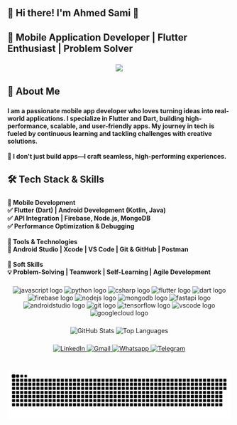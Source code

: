 <h2 align="left">💫 Hi there! I'm Ahmed Sami 👋</h2>

###

<h2 align="left">🚀 Mobile Application Developer | Flutter Enthusiast | Problem Solver</h2>

###

<div align="center">
  <img height="200" src="https://miro.medium.com/v2/resize:fit:3840/format:webp/0*mgD2zGr8cTxnF6OJ" />
</div>

###

<h2 align="left">🔹 About Me</h2>

###

<h4 align="left">I am a passionate mobile app developer who loves turning ideas into real-world applications. I specialize in Flutter and Dart, building high-performance, scalable, and user-friendly apps. My journey in tech is fueled by continuous learning and tackling challenges with creative solutions.<br><br>📱 I don't just build apps—I craft seamless, high-performing experiences.</h4>

###

<h2 align="left">🛠️ Tech Stack & Skills</h2>

###

<h4 align="left">📌 Mobile Development<br>✅ Flutter (Dart) | Android Development (Kotlin, Java)<br>✅ API Integration | Firebase, Node.js, MongoDB<br>✅ Performance Optimization & Debugging<br><br>📌 Tools & Technologies<br>🚀 Android Studio | Xcode | VS Code | Git & GitHub | Postman<br><br>📌 Soft Skills<br>💡 Problem-Solving | Teamwork | Self-Learning | Agile Development</h4>

###

<div align="center">
  <img src="https://img.shields.io/badge/JavaScript-F7DF1E?logo=javascript&logoColor=black&style=for-the-badge" height="30" alt="javascript logo" />
  <img src="https://img.shields.io/badge/Python-3776AB?logo=python&logoColor=white&style=for-the-badge" height="30" alt="python logo" />
  <img src="https://img.shields.io/badge/C Sharp-239120?logo=csharp&logoColor=white&style=for-the-badge" height="30" alt="csharp logo" />
  <img src="https://img.shields.io/badge/Flutter-02569B?logo=flutter&logoColor=white&style=for-the-badge" height="30" alt="flutter logo" />
  <img src="https://img.shields.io/badge/Dart-0175C2?logo=dart&logoColor=white&style=for-the-badge" height="30" alt="dart logo" />
  <img src="https://img.shields.io/badge/Firebase-FFCA28?logo=firebase&logoColor=black&style=for-the-badge" height="30" alt="firebase logo" />
  <img src="https://img.shields.io/badge/Node.js-339933?logo=nodedotjs&logoColor=white&style=for-the-badge" height="30" alt="nodejs logo" />
  <img src="https://img.shields.io/badge/MongoDB-47A248?logo=mongodb&logoColor=white&style=for-the-badge" height="30" alt="mongodb logo" />
  <img src="https://img.shields.io/badge/FastAPI-009688?logo=fastapi&logoColor=white&style=for-the-badge" height="30" alt="fastapi logo" />
  <img src="https://img.shields.io/badge/Android Studio-3DDC84?logo=androidstudio&logoColor=black&style=for-the-badge" height="30" alt="androidstudio logo" />
  <img src="https://img.shields.io/badge/Git-F05032?logo=git&logoColor=white&style=for-the-badge" height="30" alt="git logo" />
  <img src="https://img.shields.io/badge/TensorFlow-FF6F00?logo=tensorflow&logoColor=black&style=for-the-badge" height="30" alt="tensorflow logo" />
  <img src="https://img.shields.io/badge/Visual Studio Code-007ACC?logo=visualstudiocode&logoColor=white&style=for-the-badge" height="30" alt="vscode logo" />
  <img src="https://img.shields.io/badge/Google Cloud-4285F4?logo=googlecloud&logoColor=white&style=for-the-badge" height="30" alt="googlecloud logo" />
</div>

###

<div align="center">
  <img src="https://github-readme-stats.vercel.app/api?username=engAhmedSami&show_icons=true&theme=dracula" height="150" alt="GitHub Stats" />
  <img src="https://github-readme-stats.vercel.app/api/top-langs?username=engAhmedSami&layout=compact&theme=dracula" height="150" alt="Top Languages" />
</div>

###

<div align="center">
  <a href="https://www.linkedin.com/in/ahmedsami011/" target="_blank">
    <img src="https://img.shields.io/badge/LinkedIn-0077B5?style=for-the-badge&logo=linkedin&logoColor=white" height="35" alt="LinkedIn" />
  </a>
  <a href="mailto:ii.ahmedsami0@gmail.com" target="_blank">
    <img src="https://img.shields.io/badge/Gmail-D14836?style=for-the-badge&logo=gmail&logoColor=white" height="35" alt="Gmail" />
  </a>
  <a href="https://wa.me/YOURNUMBER" target="_blank">
    <img src="https://img.shields.io/badge/Whatsapp-25D366?style=for-the-badge&logo=whatsapp&logoColor=white" height="35" alt="Whatsapp" />
  </a>
  <a href="https://t.me/YOURUSERNAME" target="_blank">
    <img src="https://img.shields.io/badge/Telegram-2CA5E0?style=for-the-badge&logo=telegram&logoColor=white" height="35" alt="Telegram" />
  </a>
</div>


###

<br clear="both">
<picture>
  <source media="(prefers-color-scheme: dark)" srcset="https://raw.githubusercontent.com/engAhmedSami/engAhmedSami/output/github-snake-dark.svg" />
  <source media="(prefers-color-scheme: light)" srcset="https://raw.githubusercontent.com/engAhmedSami/engAhmedSami/output/github-snake.svg" />
  <img alt="GitHub Snake" src="https://raw.githubusercontent.com/engAhmedSami/engAhmedSami/output/github-snake.svg" />
</picture>

